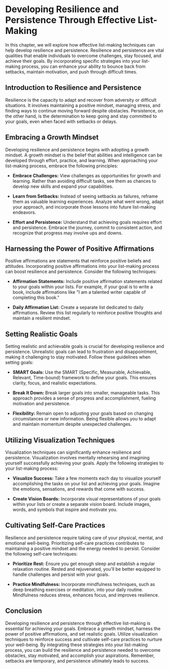 Developing Resilience and Persistence Through Effective List-Making
==============================================================================

In this chapter, we will explore how effective list-making techniques can help develop resilience and persistence. Resilience and persistence are vital qualities that enable individuals to overcome challenges, stay focused, and achieve their goals. By incorporating specific strategies into your list-making process, you can enhance your ability to bounce back from setbacks, maintain motivation, and push through difficult times.

Introduction to Resilience and Persistence
------------------------------------------

Resilience is the capacity to adapt and recover from adversity or difficult situations. It involves maintaining a positive mindset, managing stress, and finding ways to continue moving forward despite obstacles. Persistence, on the other hand, is the determination to keep going and stay committed to your goals, even when faced with setbacks or delays.

Embracing a Growth Mindset
--------------------------

Developing resilience and persistence begins with adopting a growth mindset. A growth mindset is the belief that abilities and intelligence can be developed through effort, practice, and learning. When approaching your list-making process, embrace the following principles:

* **Embrace Challenges:** View challenges as opportunities for growth and learning. Rather than avoiding difficult tasks, see them as chances to develop new skills and expand your capabilities.

* **Learn from Setbacks:** Instead of seeing setbacks as failures, reframe them as valuable learning experiences. Analyze what went wrong, adapt your approach, and incorporate those lessons into future list-making endeavors.

* **Effort and Persistence:** Understand that achieving goals requires effort and persistence. Embrace the journey, commit to consistent action, and recognize that progress may involve ups and downs.

Harnessing the Power of Positive Affirmations
---------------------------------------------

Positive affirmations are statements that reinforce positive beliefs and attitudes. Incorporating positive affirmations into your list-making process can boost resilience and persistence. Consider the following techniques:

* **Affirmation Statements:** Include positive affirmation statements related to your goals within your lists. For example, if your goal is to write a book, include affirmations like "I am a talented writer capable of completing this book."

* **Daily Affirmation List:** Create a separate list dedicated to daily affirmations. Review this list regularly to reinforce positive thoughts and maintain a resilient mindset.

Setting Realistic Goals
-----------------------

Setting realistic and achievable goals is crucial for developing resilience and persistence. Unrealistic goals can lead to frustration and disappointment, making it challenging to stay motivated. Follow these guidelines when setting goals:

* **SMART Goals:** Use the SMART (Specific, Measurable, Achievable, Relevant, Time-bound) framework to define your goals. This ensures clarity, focus, and realistic expectations.

* **Break It Down:** Break larger goals into smaller, manageable tasks. This approach provides a sense of progress and accomplishment, fueling motivation and persistence.

* **Flexibility:** Remain open to adjusting your goals based on changing circumstances or new information. Being flexible allows you to adapt and maintain momentum despite unexpected challenges.

Utilizing Visualization Techniques
----------------------------------

Visualization techniques can significantly enhance resilience and persistence. Visualization involves mentally rehearsing and imagining yourself successfully achieving your goals. Apply the following strategies to your list-making process:

* **Visualize Success:** Take a few moments each day to visualize yourself accomplishing the tasks on your list and achieving your goals. Imagine the emotions, sensations, and rewards that come with success.

* **Create Vision Boards:** Incorporate visual representations of your goals within your lists or create a separate vision board. Include images, words, and symbols that inspire and motivate you.

Cultivating Self-Care Practices
-------------------------------

Resilience and persistence require taking care of your physical, mental, and emotional well-being. Prioritizing self-care practices contributes to maintaining a positive mindset and the energy needed to persist. Consider the following self-care techniques:

* **Prioritize Rest:** Ensure you get enough sleep and establish a regular relaxation routine. Rested and rejuvenated, you'll be better equipped to handle challenges and persist with your goals.

* **Practice Mindfulness:** Incorporate mindfulness techniques, such as deep breathing exercises or meditation, into your daily routine. Mindfulness reduces stress, enhances focus, and improves resilience.

Conclusion
----------

Developing resilience and persistence through effective list-making is essential for achieving your goals. Embrace a growth mindset, harness the power of positive affirmations, and set realistic goals. Utilize visualization techniques to reinforce success and cultivate self-care practices to nurture your well-being. By integrating these strategies into your list-making process, you can build the resilience and persistence needed to overcome obstacles, stay motivated, and accomplish your aspirations. Remember, setbacks are temporary, and persistence ultimately leads to success.

